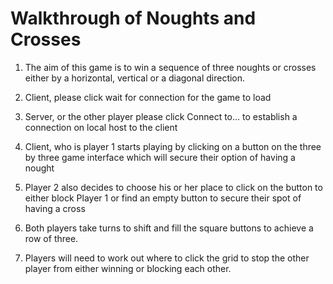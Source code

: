 # Walkthrough of Noughts and Crosses

1. The aim of this game is to win a sequence of three noughts or crosses either by a horizontal, vertical or a diagonal direction.

2. Client, please click wait for connection for the game to load

3. Server, or the other player please click Connect to... to establish a connection on local host to the client

4. Client, who is player 1 starts playing by clicking on a button on the three by three game interface which will secure their option of having a nought

5. Player 2 also decides to choose his or her place to click on the button to either block Player 1 or find an empty button to secure their spot of having a cross

6. Both players take turns to shift and fill the square buttons to achieve a row of three.

7. Players will need to work out where to click the grid to stop the other player from either winning or blocking each other.

